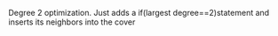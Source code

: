 Degree 2 optimization. Just adds a if(largest degree==2)statement and inserts its neighbors into the cover
